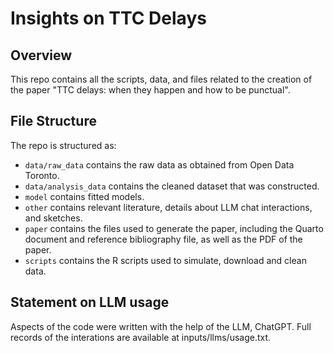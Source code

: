# Insights on TTC Delays

## Overview

This repo contains all the scripts, data, and files related to the creation of the paper "TTC delays: when they happen and how to be punctual".


## File Structure

The repo is structured as:

-   `data/raw_data` contains the raw data as obtained from Open Data Toronto.
-   `data/analysis_data` contains the cleaned dataset that was constructed.
-   `model` contains fitted models. 
-   `other` contains relevant literature, details about LLM chat interactions, and sketches.
-   `paper` contains the files used to generate the paper, including the Quarto document and reference bibliography file, as well as the PDF of the paper. 
-   `scripts` contains the R scripts used to simulate, download and clean data.


## Statement on LLM usage

Aspects of the code were written with the help of the LLM, ChatGPT. Full records of the interations are available at inputs/llms/usage.txt.


